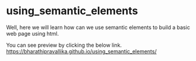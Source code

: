 # using_semantic_elements
Well, here we will learn how can we use semantic elements to build a basic web page using html.

You can see preview by clicking the below link.
https://bharathipravallika.github.io/using_semantic_elements/

